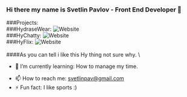 ### Hi there my name is Svetlin Pavlov - Front End Developer 👋

###Projects:\
###HydraseWear:  ![Website](https://img.shields.io/website?down_color=red&down_message=down&style=for-the-badge&up_color=lightgreen&url=https%3A%2F%2Fhydrase-wear.herokuapp.com%2F)\
###HyChatty: ![Website](https://img.shields.io/website?down_color=red&down_message=down&style=for-the-badge&up_color=lightgreen&url=https%3A%2F%2Fhychatty.web.app)\
###HyFlix: ![Website](https://img.shields.io/website?down_color=red&down_message=down&style=for-the-badge&up_color=lightgreen&url=https%3A%2F%2Fhyflix-f36d7.web.app%2F)\
\
####As you can tell i like this Hy thing not sure why.
\
- 🌱 I’m currently learning: How to manage my time.
<!--- 💬 Ask me about ...-->
- 📫 How to reach me: svetlinpav@gmail.com
- ⚡ Fun fact: I like sports :)
